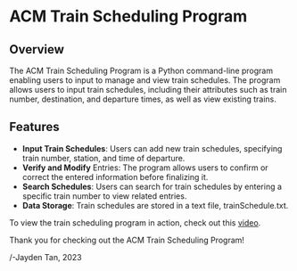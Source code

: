 # ACM Train Scheduling Program
## Overview
The ACM Train Scheduling Program is a Python command-line program enabling users to input to manage and view train schedules. The program allows users to input train schedules, including their attributes such as train number, destination, and departure times, as well as view existing trains. 

## Features
* **Input Train Schedules**: Users can add new train schedules, specifying train number, station, and time of departure.
* **Verify and Modify** Entries: The program allows users to confirm or correct the entered information before finalizing it.
* **Search Schedules**: Users can search for train schedules by entering a specific train number to view related entries.
* **Data Storage**: Train schedules are stored in a text file, trainSchedule.txt.

To view the train scheduling program in action, check out this [video](https://github.com/user-attachments/assets/d6537c7e-3c9e-4793-beab-7b2e1f476f8b).

Thank you for checking out the ACM Train Scheduling Program!

/-Jayden Tan, 2023


